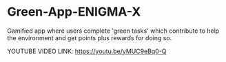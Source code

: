 # Green-App-ENIGMA-X
Gamified app where users complete 'green tasks' which contribute to help the environment and get points plus rewards for doing so.

YOUTUBE VIDEO LINK: https://youtu.be/yMUC9eBq0-Q

